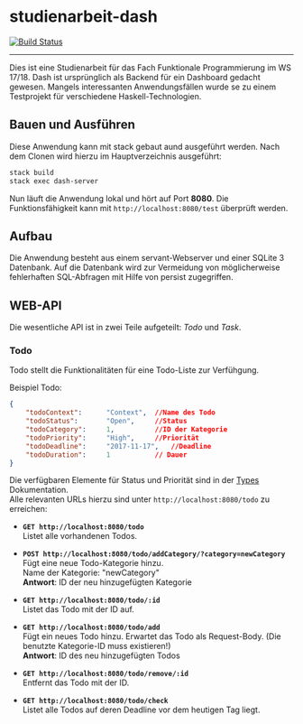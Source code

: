 # studienarbeit-dash
[![Build Status](https://travis-ci.org/ob-fun-ws17/studienarbeit-dash.svg?branch=master)](https://travis-ci.org/ob-fun-ws17/studienarbeit-dash)
___

Dies ist eine Studienarbeit für das Fach Funktionale Programmierung im WS 17/18.
Dash ist ursprünglich als Backend für ein Dashboard gedacht gewesen. Mangels interessanten Anwendungsfällen 
wurde se zu einem Testprojekt für verschiedene Haskell-Technologien.


## Bauen und Ausführen

Diese Anwendung kann mit stack gebaut aund ausgeführt werden.
Nach dem Clonen wird hierzu im Hauptverzeichnis ausgeführt:
```Bash
stack build
stack exec dash-server
```

Nun läuft die Anwendung lokal und hört auf Port **8080**.
Die Funktionsfähigkeit kann mit `http://localhost:8080/test` überprüft werden.

## Aufbau

Die Anwendung besteht aus einem servant-Webserver und einer SQLite 3 Datenbank. Auf die Datenbank wird zur 
Vermeidung von möglicherweise fehlerhaften SQL-Abfragen mit Hilfe von persist zugegriffen.

## WEB-API

Die wesentliche API ist in zwei Teile aufgeteilt: *Todo* und *Task*.

### Todo

Todo stellt die Funktionalitäten für eine Todo-Liste zur Verfühgung.

Beispiel Todo:

```JSON
{
	"todoContext":		"Context", 	//Name des Todo
    "todoStatus":		"Open",		//Status
    "todoCategory":		1,			//ID der Kategorie
    "todoPriority":		"High",		//Priorität
    "todoDeadline":		"2017-11-17",	//Deadline
    "todoDuration":		1			// Dauer
}
```

Die verfügbaren Elemente für Status und Priorität sind in der [Types](https://ob-fun-ws17.github.io/studienarbeit-dash/Types.html) Dokumentation.<br>
Alle relevanten URLs hierzu sind unter `http://localhost:8080/todo` zu erreichen:

- **`GET http://localhost:8080/todo`**<br>
Listet alle vorhandenen Todos.

- **`POST http://localhost:8080/todo/addCategory/?category=newCategory`**<br>
Fügt eine neue Todo-Kategorie hinzu.<br>
Name der Kategorie: "newCategory"<br>
**Antwort**: ID der neu hinzugefügten Kategorie<br>

- **`GET http://localhost:8080/todo/:id`**<br>
Listet das Todo mit der ID auf.<br>

- **`GET http://localhost:8080/todo/add`**<br>
Fügt ein neues Todo hinzu. Erwartet das Todo als Request-Body. (Die benutzte Kategorie-ID muss existieren!)<br>
**Antwort**: ID des neu hinzugefügten Todos<br>

- **`GET http://localhost:8080/todo/remove/:id`**<br>
Entfernt das Todo mit der ID.<br>

- **`GET http://localhost:8080/todo/check`**<br>
Listet alle Todos auf deren Deadline vor dem heutigen Tag liegt.<br>
